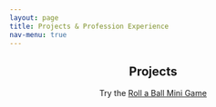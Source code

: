 ```yaml
---
layout: page
title: Projects & Profession Experience
nav-menu: true
---
```


<!-- Main -->
<div id="main" class="alt">

<!-- One -->
<section id="one">
	<div class="inner">
		<header class="major">
			<h1>Projects</h1>
			<p> Try the <a href="https://luisfernandezjr.com/unity/index.html">Roll a Ball Mini Game</a> </p>
		</header>

</div>
</section>

</div>
